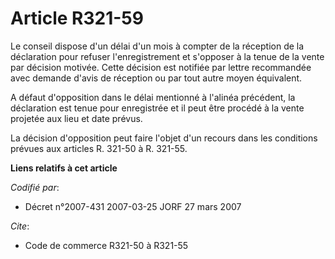 # Article R321-59

Le conseil dispose d'un délai d'un mois à compter de la réception de la déclaration pour refuser l'enregistrement et
s'opposer à la tenue de la vente par décision motivée. Cette décision est notifiée par lettre recommandée avec demande d'avis
de réception ou par tout autre moyen équivalent.

A défaut d'opposition dans le délai mentionné à l'alinéa précédent, la déclaration est tenue pour enregistrée et il peut être
procédé à la vente projetée aux lieu et date prévus.

La décision d'opposition peut faire l'objet d'un recours dans les conditions prévues aux articles R. 321-50 à R. 321-55.

**Liens relatifs à cet article**

_Codifié par_:

  - Décret n°2007-431 2007-03-25 JORF 27 mars 2007

_Cite_:

  - Code de commerce R321-50 à R321-55
